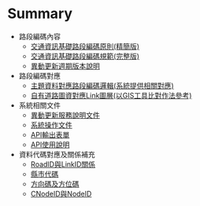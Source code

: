 # Summary

* 路段編碼內容
  * [交通資訊基礎路段編碼原則(精簡版)](Code/2Code.md)
  * [交通資訊基礎路段編碼規範(完整版)](Code/3Standard.md)
  * [異動更新週期版本說明](Code/4Update.md)
* 路段編碼對應 
  * [主題資料對應路段編碼邏輯(系統提供相關對應)](Logic/Logic.md)
  * [自有道路圖資對應Link圖層(以GIS工具比對作法參考)](GIS/GIS.md)
* 系統相關文件
  * [異動更新服務說明文件](API/API2.md)
  * [系統操作文件](Tools/Tool2.md)
  * [API輸出表單](Tools/API.md)
  * [API使用說明](API/API4.md)
* 資料代碼對應及關係補充
  * [RoadID與LinkID關係](Code/1RoadID.md)
  * [縣市代碼](Code/5City.md)
  * [方向碼及方位碼](Code/6Direction.md)
  * [CNodeID與NodeID](Code/7NodeID.md)

